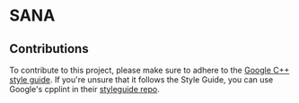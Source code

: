 # SANA
## Contributions
To contribute to this project, please make sure to adhere to the
[Google C++ style guide](https://google.github.io/styleguide/cppguide.html). If you're unsure that it follows the
Style Guide, you can use Google's cpplint in their [styleguide repo](https://github.com/google/styleguide).
